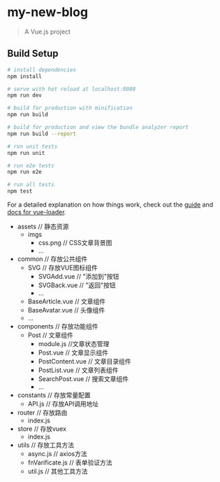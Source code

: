 # my-new-blog

> A Vue.js project

## Build Setup

``` bash
# install dependencies
npm install

# serve with hot reload at localhost:8080
npm run dev

# build for production with minification
npm run build

# build for production and view the bundle analyzer report
npm run build --report

# run unit tests
npm run unit

# run e2e tests
npm run e2e

# run all tests
npm test
```

For a detailed explanation on how things work, check out the [guide](http://vuejs-templates.github.io/webpack/) and [docs for vue-loader](http://vuejs.github.io/vue-loader).

- assets // 静态资源
    - imgs
        + css.png // CSS文章背景图
        + ...
- common // 存放公共组件
    - SVG // 存放VUE图标组件
        + SVGAdd.vue // "添加到"按钮
        + SVGBack.vue // "返回"按钮
        + ...
    + BaseArticle.vue // 文章组件
    + BaseAvatar.vue // 头像组件
    + ...
- components // 存放功能组件
    - Post // 文章组件
        + module.js //文章状态管理
        + Post.vue // 文章显示组件
        + PostContent.vue // 文章目录组件
        + PostList.vue // 文章列表组件
        + SearchPost.vue // 搜索文章组件
        + ...
- constants // 存放常量配置
    + API.js // 存放API调用地址
- router // 存放路由
    + index.js
- store // 存放vuex
    + index.js
- utils // 存放工具方法
    + async.js // axios方法
    + fnVarificate.js // 表单验证方法
    + util.js // 其他工具方法